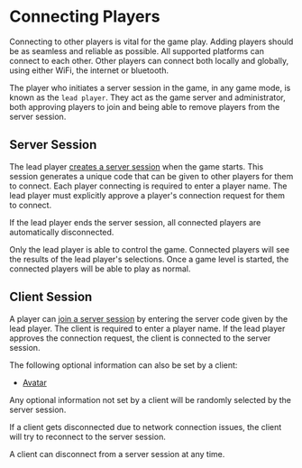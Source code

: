 # Connecting Players

Connecting to other players is vital for the game play. Adding players should be as seamless and reliable as possible. All supported platforms can connect to each other. Other players can connect both locally and globally, using either WiFi, the internet or bluetooth.

The player who initiates a server session in the game, in any game mode, is known as the `lead player`. They act as the game server and administrator, both approving players to join and being able to remove players from the server session.

## Server Session

The lead player [creates a server session](screens/server_session_create.md) when the game starts. This session generates a unique code that can be given to other players for them to connect. Each player connecting is required to enter a player name. The lead player must explicitly approve a player's connection request for them to connect.

If the lead player ends the server session, all connected players are automatically disconnected.

Only the lead player is able to control the game. Connected players will see the results of the lead player's selections. Once a game level is started, the connected players will be able to play as normal.

## Client Session

A player can [join a server session](screens/server_session_join.md) by entering the server code given by the lead player. The client is required to enter a player name. If the lead player approves the connection request, the client is connected to the server session.

The following optional information can also be set by a client:

* [Avatar](avatars.md)

Any optional information not set by a client will be randomly selected by the server session.

If a client gets disconnected due to network connection issues, the client will try to reconnect to the server session.

A client can disconnect from a server session at any time.
